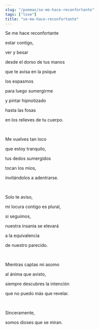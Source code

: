 ```yaml
---
slug: "/poemas/se-me-hace-reconfortante"
tags: ["love"]
title: "se-me-hace-reconfortante"
---
```

Se me hace reconfortante

estar contigo,

ver y besar

desde el dorso de tus manos

que te avisa en la psique

los espasmos

para luego sumergirme

y pintar hipnotizado

hasta las fosas

en los relieves de tu cuerpo.

&nbsp;

Me vuelves tan loco

que estoy tranquilo,

tus dedos sumergidos

tocan los míos,

invitándolos a adentrarse.

&nbsp;

Solo te aviso,

mi locura contigo es plural,

si seguimos,

nuestra insania se elevará

a la equivalencia

de nuestro parecido.

&nbsp;

Mientras captas mi asomo

al ánima que avisto,

siempre descubres la intención

que no puedo más que revelar.

&nbsp;

Sinceramente,

somos dioses que se miran.